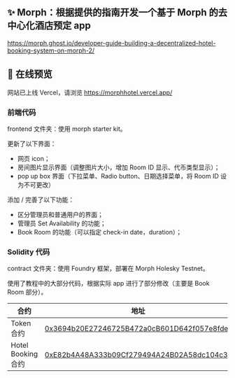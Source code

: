 ## ✨ Morph：根据提供的指南开发一个基于 Morph 的去中心化酒店预定 app

https://morph.ghost.io/developer-guide-building-a-decentralized-hotel-booking-system-on-morph-2/

## 🚀 在线预览

网站已上线 Vercel，请浏览 https://morphhotel.vercel.app/

### 前端代码

frontend 文件夹：使用 morph starter kit。

更新了以下界面：

-   网页 icon；
-   房间图片显示界面（调整图片大小，增加 Room ID 显示、代币类型显示）；
-   pop up box 界面（下拉菜单、Radio button、日期选择菜单，将 Room ID 设为不可更改）

添加 / 完善了以下功能：

-   区分管理员和普通用户的界面；
-   管理员 Set Availability 的功能；
-   Book Room 的功能（可以指定 check-in date，duration）；

### Solidity 代码

contract 文件夹：使用 Foundry 框架，部署在 Morph Holesky Testnet。

使用了教程中的大部分代码，根据实际 app 进行了部分修改（主要是 Book Room 部分）。

| 合约               | 地址                                                                                                                                              |
| ------------------ | ------------------------------------------------------------------------------------------------------------------------------------------------- |
| Token 合约         | [0x3694b20E27246725B472a0cB601D642f057e8fde](https://explorer-holesky.morphl2.io/address/0x3694b20E27246725B472a0cB601D642f057e8fde?tab=contract) |
| Hotel Booking 合约 | [0xE82b4A48A333b09Cf279494A24B02A58dc104c3c](https://explorer-holesky.morphl2.io/address/0xE82b4A48A333b09Cf279494A24B02A58dc104c3c?tab=contract) |
